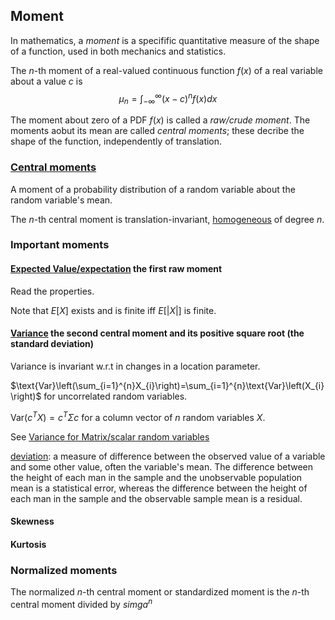 ## Moment

In mathematics, a _moment_ is a specifific quantitative measure of the shape of a function, used in both mechanics and statistics.

The $n$-th moment of a real-valued continuous function $f(x)$ of a real variable about a value $c$ is 
$$
\mu_{n}=\int_{-\infty}^{\infty}\left(x-c\right)^{n}f\left(x\right)dx
$$

The moment about zero of a PDF $f(x)$ is called a _raw/crude moment_. The moments aobut its mean are called _central moments_; these decribe the shape of the function, independently of translation.

### [Central moments](https://en.wikipedia.org/wiki/Central_moment)

A moment of a probability distribution of a random variable about the random variable's mean.

The $n$-th central moment is translation-invariant, [homogeneous](https://en.wikipedia.org/wiki/Homogeneous_function) of degree $n$.

### Important moments

#### [Expected Value/expectation](https://en.wikipedia.org/wiki/Expected_value) the first raw moment

Read the properties.

Note that
$E\left[X\right]$ exists and is finite iff $E\left[\left|X\right|\right]$ is finite.

#### [Variance](https://en.wikipedia.org/wiki/Variance) the second central moment and its positive square root (the standard deviation)

Variance is invariant w.r.t in changes in a location parameter.

$\text{Var}\left(\sum_{i=1}^{n}X_{i}\right)=\sum_{i=1}^{n}\text{Var}\left(X_{i}\right)$ for uncorrelated random variables.

$\text{Var}(c^T X) = c^T \Sigma c$ for a column vector of $n$ random variables $X$.

See [Variance for Matrix/scalar random variables](https://en.wikipedia.org/wiki/Variance#Generalizations)


[deviation](https://en.wikipedia.org/wiki/Deviation_(statistics)): a measure of difference between the observed value of a variable and some other value, often the variable's mean. The difference between the height of each man in the sample and the unobservable population mean is a statistical error, whereas the difference between the height of each man in the sample and the observable sample mean is a residual.

#### Skewness

#### Kurtosis


### Normalized moments

The normalized $n$-th central moment or standardized moment is the $n$-th central moment divided by $simga^n$
